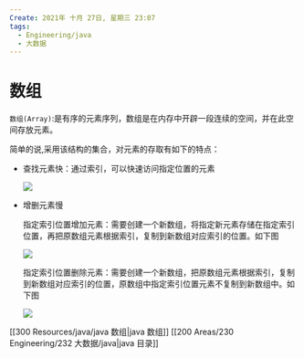 ```yaml
---
Create: 2021年 十月 27日, 星期三 23:07
tags: 
  - Engineering/java
  - 大数据
---
```







# 数组

`数组(Array)`:是有序的元素序列，数组是在内存中开辟一段连续的空间，并在此空间存放元素。

简单的说,采用该结构的集合，对元素的存取有如下的特点：

-   查找元素快：通过索引，可以快速访问指定位置的元素
    
    ![](https://images-1257755739.cos.ap-guangzhou.myqcloud.com/hexo/posts/java-data-structure/%E6%95%B0%E7%BB%84%E6%9F%A5%E8%AF%A2%E5%BF%AB.png)
    
-   增删元素慢
    
    指定索引位置增加元素：需要创建一个新数组，将指定新元素存储在指定索引位置，再把原数组元素根据索引，复制到新数组对应索引的位置。如下图
    
    ![](https://images-1257755739.cos.ap-guangzhou.myqcloud.com/hexo/posts/java-data-structure/%E6%95%B0%E7%BB%84%E6%B7%BB%E5%8A%A0.png)
    
    指定索引位置删除元素：需要创建一个新数组，把原数组元素根据索引，复制到新数组对应索引的位置，原数组中指定索引位置元素不复制到新数组中。如下图
    
    ![](https://images-1257755739.cos.ap-guangzhou.myqcloud.com/hexo/posts/java-data-structure/%E6%95%B0%E7%BB%84%E5%88%A0%E9%99%A4.png)
	
	

[[300 Resources/java/java 数组|java 数组]]
[[200 Areas/230 Engineering/232 大数据/java|java 目录]]